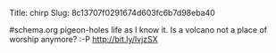 Title: chirp
Slug: 8c13707f0291674d603fc6b7d98eba40

#schema.org pigeon-holes life as I know it. Is a volcano not a place of worship anymore? :-P <a href="http://bit.ly/lvjzSX">http://bit.ly/lvjzSX</a>
